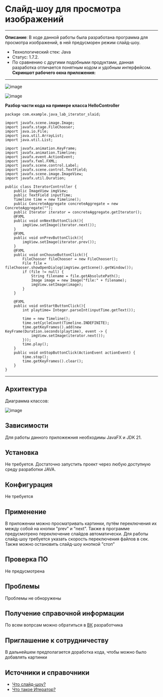 # Слайд-шоу для просмотра изображений 
----------------
**Описание**: В ходе данной работы была разработана программа для просмотра изображений, в ней предусморен режим слайд-шоу.
- Технологический стек: Java
- Статус: 1.7.2.
- По сравнению с другими подобными продуктами, данная разработка отличается понятным кодом и удобным интерфейсом.
**Скриншот рабочего окна приложения:**
----------------------------------------
 ![image](https://github.com/GoodieCore/java_lab_iterator_slaid/blob/master/Iterator_img_1.JPG)
 
![image](https://github.com/GoodieCore/java_lab_iterator_slaid/blob/master/Iterator_img_2.JPG)


 **Разбор части кода на примере класса HelloController**
```
package com.example.java_lab_iterator_slaid;

import javafx.scene.image.Image;
import javafx.stage.FileChooser;
import java.io.File;
import java.util.ArrayList;
import java.util.List;

import javafx.animation.KeyFrame;
import javafx.animation.Timeline;
import javafx.event.ActionEvent;
import javafx.fxml.FXML;
import javafx.scene.control.Label;
import javafx.scene.control.TextField;
import javafx.scene.image.ImageView;
import javafx.util.Duration;

public class IteratorController {
    public ImageView imgView;
    public TextField inputTime;
    Timeline time = new Timeline();
    public ConcreteAggregate concreteAggregate = new ConcreteAggregate("");
    public Iterator iterator = concreteAggregate.getIterator();
    @FXML
    public void onNextButtonClick(){
        imgView.setImage(iterator.next());
    }
    @FXML
    public void onPrevButtonClick(){
        imgView.setImage(iterator.prev());
    }
    @FXML
    public void onChouseButtonClick(){
        FileChooser fileChooser = new FileChooser();
        File file = fileChooser.showOpenDialog(imgView.getScene().getWindow());
        if (file != null) {
            String filename = file.getAbsolutePath();
            Image image = new Image("file:" + filename);
            imgView.setImage(image);
        }
    }

    @FXML
    public void onStartButtonClick(){
        int playtime= Integer.parseInt(inputTime.getText());

        time = new Timeline();
        time.setCycleCount(Timeline.INDEFINITE);
        time.getKeyFrames().add(new KeyFrame(Duration.seconds(playtime), event -> {
            imgView.setImage(iterator.next());
        }));
        time.play();
    }
    public void onStopButtonClick(ActionEvent actionEvent) {
        time.stop();
        time.getKeyFrames().clear();
    }
}
```
------------------------

## Архитектура
Диаграмма классов:

 ![image](https://github.com/GoodieCore/java_lab_iterator_slaid/blob/master/Iterator_img_3.JPG)


## Зависимости
Для работы данного приложежния необходимы JavaFX и JDK 21.

## Установка
Не требуется. Достаточно запустить проект через любую доступную среду разработки JAVA.

##  Конфигурация
Не требуется


## Применение
В приложении можно просматривать картинки, путём переключения их между собой на кнопки "prev" и "next".
Также в программе предусмотрено переключение слайдов автоматически.
Для работы слайд-шоу требуется указать скорость переключения файлов в сек.
Также можно остановить слайд-шоу кнопкой "стоп"



## Проверка ПО
Не предусмотрена

## Проблемы
Проблемы не обноружены 

## Получение справочной информации
По всем вопрсам можно обратиться в [ВК](https://vk.com/iayiwer) разработчика  

## Приглашение к сотрудничеству 
В дальнейшем предполагается доработка кода, чтобы можно было добавлять картинки

## Источники и справочники
- [Что слайд-шоу?](https://www.justmedia.ru/news/russiaandworld/chto-takoye-slaydshou-zachem-ikh-sozdavat-i-kak-na-nikh-zarabatyvat)
- [Что такое Итератор?](https://sites.google.com/view/study-pattern/%D0%B3%D0%BB%D0%B0%D0%B2%D0%BD%D0%B0%D1%8F/%D0%B7%D0%B0%D0%B4%D0%B0%D1%87%D0%B8/task-4-%D0%B8%D1%82%D0%B5%D1%80%D0%B0%D1%82%D0%BE%D1%80)
